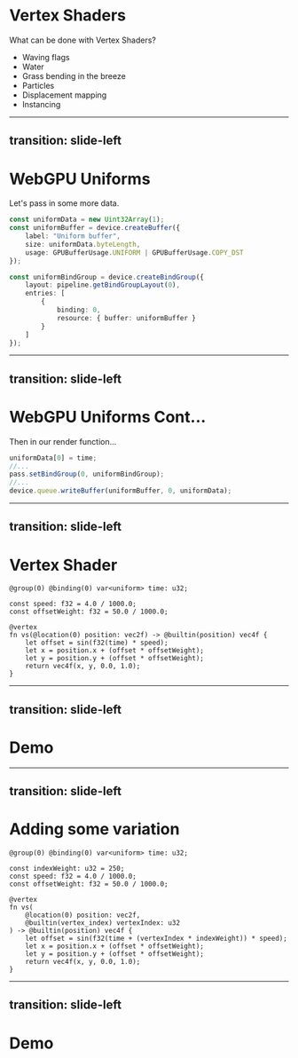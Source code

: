# Vertex Shaders

What can be done with Vertex Shaders?

<ul>
    <li v-click>Waving flags</li>
    <li v-click>Water</li>
    <li v-click>Grass bending in the breeze</li>
    <li v-click>Particles</li>
    <li v-click>Displacement mapping</li>
    <li v-click>Instancing</li>
</ul>

---
transition: slide-left
---

# WebGPU Uniforms

Let's pass in some more data.

```ts
const uniformData = new Uint32Array(1);
const uniformBuffer = device.createBuffer({
    label: "Uniform buffer",
    size: uniformData.byteLength,
    usage: GPUBufferUsage.UNIFORM | GPUBufferUsage.COPY_DST
});

const uniformBindGroup = device.createBindGroup({
    layout: pipeline.getBindGroupLayout(0),
    entries: [
        {
            binding: 0, 
            resource: { buffer: uniformBuffer }
        }
    ]
});
```

---
transition: slide-left
---
# WebGPU Uniforms Cont...

Then in our render function...
```ts
uniformData[0] = time;
//...
pass.setBindGroup(0, uniformBindGroup);
//...
device.queue.writeBuffer(uniformBuffer, 0, uniformData);
```

---
transition: slide-left
---

# Vertex Shader

```wgsl
@group(0) @binding(0) var<uniform> time: u32;

const speed: f32 = 4.0 / 1000.0;
const offsetWeight: f32 = 50.0 / 1000.0;

@vertex
fn vs(@location(0) position: vec2f) -> @builtin(position) vec4f {
    let offset = sin(f32(time) * speed);
    let x = position.x + (offset * offsetWeight);
    let y = position.y + (offset * offsetWeight);
    return vec4f(x, y, 0.0, 1.0);
}
```

---
transition: slide-left
---

# Demo
<DemoWebGPUVertexShader1 />

---
transition: slide-left
---

# Adding some variation

```wgsl
@group(0) @binding(0) var<uniform> time: u32;

const indexWeight: u32 = 250;
const speed: f32 = 4.0 / 1000.0;
const offsetWeight: f32 = 50.0 / 1000.0;

@vertex
fn vs(
    @location(0) position: vec2f,
    @builtin(vertex_index) vertexIndex: u32
) -> @builtin(position) vec4f {
    let offset = sin(f32(time + (vertexIndex * indexWeight)) * speed);
    let x = position.x + (offset * offsetWeight);
    let y = position.y + (offset * offsetWeight);
    return vec4f(x, y, 0.0, 1.0);
}
```

---
transition: slide-left
---

# Demo
<DemoWebGPUVertexShader2 />
